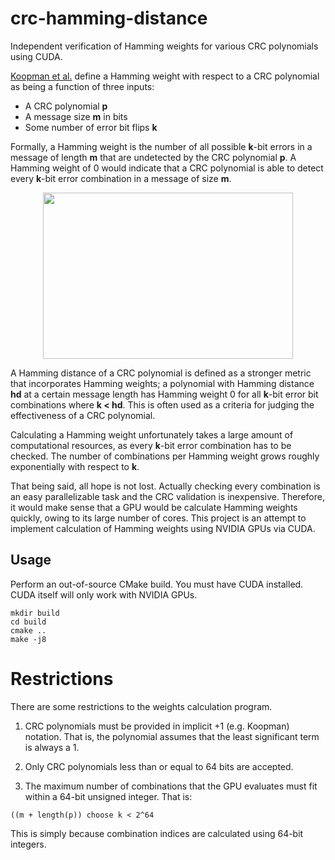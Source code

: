 # crc-hamming-distance

Independent verification of Hamming weights for various CRC polynomials
using CUDA.

[Koopman et al.](http://users.ece.cmu.edu/~koopman/roses/dsn04/koopman04_crc_poly_embedded.pdf) 
define a Hamming weight with respect to a CRC polynomial as being a
function of three inputs:

* A CRC polynomial **p**
* A message size **m** in bits
* Some number of error bit flips **k**

Formally, a Hamming weight is the number of all possible **k**-bit 
errors in a message of length **m** that are undetected by the
CRC polynomial **p**. A Hamming weight of 0 would indicate
that a CRC polynomial is able to detect every **k**-bit
error combination in a message of size **m**.

<p align="center"><img src="https://i.stack.imgur.com/voOrN.png" width="400" height="266"/></p>

A Hamming distance of a CRC polynomial is defined as a stronger
metric that incorporates Hamming weights; a polynomial with
Hamming distance **hd** at a certain message length has Hamming
weight 0 for all **k**-bit error bit combinations where
**k < hd**. This is often used as a criteria for judging the
effectiveness of a CRC polynomial.

Calculating a Hamming weight unfortunately takes a large
amount of computational resources, as every **k**-bit error
combination has to be checked. The number of combinations
per Hamming weight grows roughly exponentially with respect
to **k**.

That being said, all hope is not lost. Actually checking 
every combination is an easy parallelizable task and
the CRC validation is inexpensive. Therefore, it would
make sense that a GPU would be calculate Hamming weights
quickly, owing to its large number of cores. This project
is an attempt to implement calculation of Hamming
weights using NVIDIA GPUs via CUDA.

## Usage

Perform an out-of-source CMake build. You must have CUDA
installed. CUDA itself will only work with NVIDIA GPUs.

```
mkdir build
cd build
cmake ..
make -j8
```

# Restrictions

There are some restrictions to the weights calculation program.

1. CRC polynomials must be provided in implicit +1
(e.g. Koopman) notation. That is, the polynomial assumes
that the least significant term is always a 1.

2. Only CRC polynomials less than or equal to 64 bits are accepted.

3. The maximum number of combinations that the GPU evaluates must
fit within a 64-bit unsigned integer. That is:

```
((m + length(p)) choose k < 2^64
```

This is simply because combination indices are calculated using
64-bit integers.

